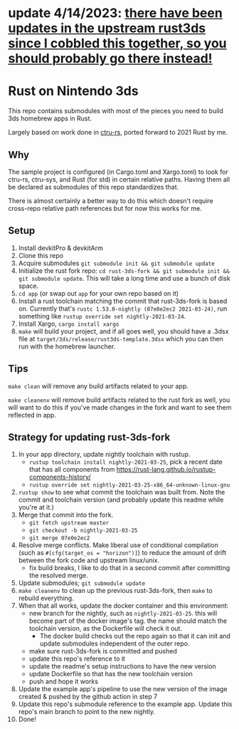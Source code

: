 # update 4/14/2023: [there have been updates in the upstream rust3ds since I cobbled this together, so you should probably go there instead!](https://github.com/orgs/rust3ds/)

# Rust on Nintendo 3ds

This repo contains submodules with most of the pieces you need to build 3ds homebrew apps in Rust.

Largely based on work done in [ctru-rs](https://github.com/rust3ds/ctru-rs), ported forward to 2021 Rust by me.

## Why

The sample project is configured (in Cargo.toml and Xargo.toml) to look for ctru-rs, ctru-sys, and Rust (for std) in certain relative paths. Having them all be declared as submodules of this repo standardizes that.

There is almost certainly a better way to do this which doesn't require cross-repo relative path references but for now this works for me.

## Setup

1. Install devkitPro & devkitArm
2. Clone this repo
3. Acquire submodules `git submodule init && git submodule update`
4. Initialize the rust fork repo: `cd rust-3ds-fork && git submodule init && git submodule update`. This will take a long time and use a bunch of disk space.
5. `cd app` (or swap out `app` for your own repo based on it)
6. Install a rust toolchain matching the commit that rust-3ds-fork is based on. Currently that's `rustc 1.53.0-nightly (07e0e2ec2 2021-03-24)`, run something like `rustup override set nightly-2021-03-24`.
7. Install Xargo, `cargo install xargo`
8. `make` will build your project, and if all goes well, you should have a .3dsx file at `target/3ds/release/rust3ds-template.3dsx` which you can then run with the homebrew launcher.

## Tips

`make clean` will remove any build artifacts related to your app.

`make cleanenv` will remove build artifacts related to the rust fork as well, you will want to do this if you've made changes in the fork and want to see them reflected in app.

## Strategy for updating rust-3ds-fork

1. In your app directory, update nightly toolchain with rustup.
    - `rustup toolchain install nightly-2021-03-25`, pick a recent date that has all components from https://rust-lang.github.io/rustup-components-history/
    - `rustup override set nightly-2021-03-25-x86_64-unknown-linux-gnu`
2. `rustup show` to see what commit the toolchain was built from. Note the commit and toolchain version (and probably update this readme while you're at it.)
3. Merge that commit into the fork.
    - `git fetch upstream master`
    - `git checkout -b nightly-2021-03-25`
    - `git merge 07e0e2ec2`
4. Resolve merge conflicts. Make liberal use of conditional compilation (such as `#[cfg(target_os = "horizon")]`) to reduce the amount of drift between the fork code and upstream linux/unix.
    - fix build breaks, I like to do that in a second commit after committing the resolved merge.
5. Update submodules; `git submodule update`
6. `make cleanenv` to clean up the previous rust-3ds-fork, then `make` to rebuild everything.
7. When that all works, update the docker container and this environment:
    - new branch for the nightly, such as `nightly-2021-03-25`. this will become part of the docker image's tag. the name should match the toolchain version, as the Dockerfile will check it out.
        - The docker build checks out the repo again so that it can init and update submodules independent of the outer repo.
    - make sure rust-3ds-fork is committed and pushed
    - update this repo's reference to it
    - update the readme's setup instructions to have the new version
    - update Dockerfile so that has the new toolchain version
    - push and hope it works
8. Update the example app's pipeline to use the new version of the image created & pushed by the github action in step 7
9. Update this repo's submodule reference to the example app. Update this repo's main branch to point to the new nightly.
10. Done!

